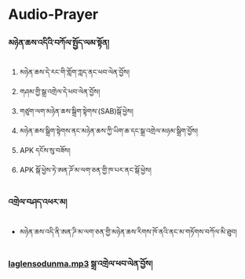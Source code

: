 # Audio-Prayer

### མཉེན་ཆས་འདིའི་བཀོལ་སྤྱོད་ལམ་སྟོན།
1. མཉེན་ཆས་དེ་རང་གི་གློག་ཀླད་ནང་ཕབ་ལེན་བྱོས།
2. གཤམ་གྱི་སྒྲ་འགྲེལ་དེ་ཕབ་ལེན་བྱོས།
3. གཙུག་ལག་མཉེན་ཆས་སྒྲིག་སྟེགས་(SAB)སྒོ་ཕྱེས།
4. མཉེན་ཆས་སྒྲིག་སྟེགས་ནང་མཉེན་ཆས་ཀྱི་ཡིག་ཆ་དང་སྒྲ་འགྲེལ་མཉམ་སྒྲིག་བྱོས།
5. APK དངོས་སུ་བཟོས།
6. APK སྒོ་ཕྱེས་ཏེ་ཨན་ཌོ་མ་ལག་ཅན་གྱི་ཁ་པར་ནང་སྒོ་ཕྱེས།

### འགྲེལ་བཤད་འཕར་མ།
- མཉེན་ཆས་འདི་ནི་ཨན་ཌི་མ་ལག་ཅན་གྱི་མཉེན་ཆས་རིགས་ཁོ་ནའི་ནང་མ་གཏོགས་བཀོལ་མི་ཐུབ།
### [laglensodunma.mp3](https://github.com/buda-apps/Audio-Prayer/releases/download/v1.0.0/default.mp3) སྒྲ་འགྲེལ་ཕབ་ལེན་བྱོས།
